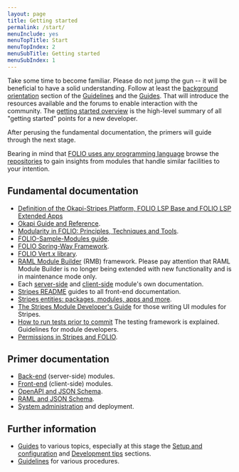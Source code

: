 ```yaml
---
layout: page
title: Getting started
permalink: /start/
menuInclude: yes
menuTopTitle: Start
menuTopIndex: 2
menuSubTitle: Getting started
menuSubIndex: 1
---
```


Take some time to become familiar. Please do not jump the gun -- it will be beneficial to have a solid understanding.
Follow at least the [background orientation](/guidelines/#background-orientation)
section of the [Guidelines](/guidelines/)
and the [Guides](/guides/#background-orientation).
That will introduce the resources available and the forums to enable interaction with the community.
The [getting started overview](overview/) is the high-level summary of all "getting started" points for a new developer.

After perusing the fundamental documentation, the primers will guide through the next stage.

Bearing in mind that [FOLIO uses any programming language](/guides/any-programming-language/) browse the [repositories](/source-code/) to gain insights from modules that handle similar facilities to your intention.

## Fundamental documentation

- [Definition of the Okapi-Stripes Platform, FOLIO LSP Base and FOLIO LSP Extended Apps](https://wiki.folio.org/x/kozc)
- [Okapi Guide and Reference](https://github.com/folio-org/okapi/blob/master/doc/guide.md).
- [Modularity in FOLIO: Principles, Techniques and Tools](https://doi.org/10.23974/ijol.2021.vol6.2.208).
- [FOLIO-Sample-Modules guide](https://github.com/folio-org/folio-sample-modules/blob/master/README.md).
- [FOLIO Spring-Way Framework](/guides/spring-way/).
- [FOLIO Vert.x library](/guides/folio-vertx-lib/).
- [RAML Module Builder](https://github.com/folio-org/raml-module-builder) (RMB) framework. Please pay attention that RAML Module Builder is no longer being extended with new functionality and is in maintenance mode only.
- Each [server-side](/source-code/#server-side) and [client-side](/source-code/#client-side)
module's own documentation.
- [Stripes README](https://github.com/folio-org/stripes/blob/master/README.md)
guides to all front-end documentation.
- [Stripes entities: packages, modules, apps and more](https://github.com/folio-org/stripes/blob/master/doc/modules-apps-etc.md).
- [The Stripes Module Developer's Guide](https://github.com/folio-org/stripes/blob/master/doc/dev-guide.md)
for those writing UI modules for Stripes.
- [How to run tests prior to commit](/faqs/how-to-test-prior-to-commit/)
The testing framework is explained. Guidelines for module developers.
- [Permissions in Stripes and FOLIO](https://github.com/folio-org/stripes-core/blob/master/doc/permissions.md).

## Primer documentation

* [Back-end](primer-develop-backend/) (server-side) modules.
* [Front-end](primer-develop-frontend/) (client-side) modules.
* [OpenAPI and JSON Schema](primer-oas/).
* [RAML and JSON Schema](primer-raml/).
* [System administration](primer-sys-admin/) and deployment.

## Further information

* [Guides](/guides/) to various topics, especially at this stage the [Setup and configuration](/guides/#setup-and-configuration) and  [Development tips](/guides/#development-tips) sections.
* [Guidelines](/guidelines/) for various procedures.

<div class="folio-spacer-content"></div>

